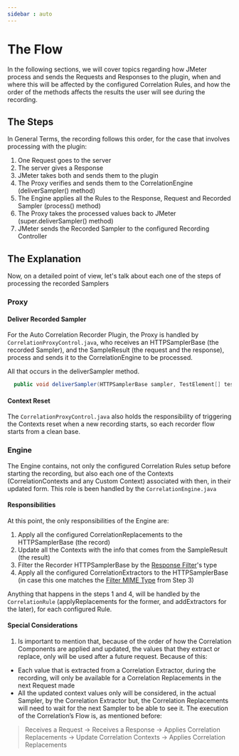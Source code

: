 ```yaml
---
sidebar : auto
---
```


# The Flow

In the following sections, we will cover topics regarding how JMeter process and sends the Requests and Responses to the plugin, when and where this will be affected by the configured Correlation Rules, and how the order of the methods affects the results the user will see during the recording.

## The Steps

In General Terms, the recording follows this order, for the case that involves processing with the plugin:

1. One Request goes to the server 
1. The server gives a Response 
1. JMeter takes both and sends them to the plugin
1. The Proxy verifies and sends them to the CorrelationEngine (deliverSampler() method)
1. The Engine applies all the Rules to the Response, Request and Recorded Sampler (process() method)
1. The Proxy takes the processed values back to JMeter (super.deliverSampler() method)
1. JMeter sends the Recorded Sampler to the configured Recording Controller

## The Explanation

Now, on a detailed point of view, let's talk about each one of the steps of processing the recorded Samplers

### Proxy

#### Deliver Recorded Sampler
For the Auto Correlation Recorder Plugin, the Proxy is handled by `CorrelationProxyControl.java`, who receives an HTTPSamplerBase (the recorded Sampler), and the SampleResult (the request and the response), process and sends it to the CorrelationEngine to be processed.

All that occurs in the deliverSampler method.

````java
  public void deliverSampler(HTTPSamplerBase sampler, TestElement[] testElements, SampleResult result)
````
#### Context Reset

The `CorrelationProxyControl.java` also holds the responsibility of triggering the Contexts reset when a new recording starts, so each recorder flow starts from a clean base.

### Engine

The Engine contains, not only the configured Correlation Rules setup before starting the recording, but also each one of the Contexts (CorrelationContexts and any Custom Context) associated with then, in their updated form. This role is been handled by the `CorrelationEngine.java`

#### Responsibilities

At this point, the only responsibilities of the Engine are:

1. Apply all the configured CorrelationReplacements to the HTTPSamplerBase (the record)
2. Update all the Contexts with the info that comes from the SampleResult (the result)
3. Filter the Recorder HTTPSamplerBase by the [Response Filter](https://github.com/Blazemeter/CorrelationRecorder/blob/master/README.md#filtering-your-requests)'s type
4. Apply all the configured CorrelationExtractors to the HTTPSamplerBase (in case this one matches the [Filter MIME Type](https://developer.mozilla.org/en-US/docs/Web/HTTP/Basics_of_HTTP/MIME_types) from Step 3)

Anything that happens in the steps 1 and 4, will be handled by the ``CorrelationRule`` (applyReplacements for the former, and addExtractors for the later), for each configured Rule.

#### Special Considerations

1. Is important to mention that, because of the order of how the Correlation Components are applied and updated, the values that they extract or replace, only will be used after a future request. Because of this:

* Each value that is extracted from a Correlation Extractor, during the recording, will only be available for a Correlation Replacements in the next Request made
* All the updated context values only will be considered, in the actual Sampler, by the Correlation Extractor but, the Correlation Replacements will need to wait for the next Sampler to be able to see it. The execution of the Correlation’s Flow is, as mentioned before:

> Receives a Request → Receives a Response → Applies Correlation Replacements → Update Correlation Contexts → Applies Correlation Replacements


